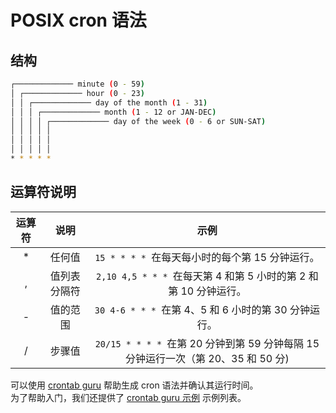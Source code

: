 # POSIX cron 语法

## 结构

```sh
┌───────────── minute (0 - 59)
│ ┌───────────── hour (0 - 23)
│ │ ┌───────────── day of the month (1 - 31)
│ │ │ ┌───────────── month (1 - 12 or JAN-DEC)
│ │ │ │ ┌───────────── day of the week (0 - 6 or SUN-SAT)
│ │ │ │ │
│ │ │ │ │
│ │ │ │ │
* * * * *
```

## 运算符说明

|   运算符  |   说明    |	示例    |
| :---------: |:----------:| :-----:|
|   *	|   任何值  |	`15 * * * * `在每天每小时的每个第 15 分钟运行。|
|   ,	|   值列表分隔符    |	`2,10 4,5 * * * `在每天第 4 和第 5 小时的第 2 和第 10 分钟运行。|
|   -	|   值的范围    |	`30 4-6 * * * `在第 4、5 和 6 小时的第 30 分钟运行。|
|   /	|   步骤值  |	`20/15 * * * * `在第 20 分钟到第 59 分钟每隔 15 分钟运行一次（第 20、35 和 50 分)|


可以使用 [crontab guru](https://crontab.guru/) 帮助生成 cron 语法并确认其运行时间。<br>
为了帮助入门，我们还提供了 [crontab guru 示例](https://crontab.guru/examples.html) 示例列表。



<style scoped>
.vp-doc th:first-of-type {
   width: 100px;
}
</style>